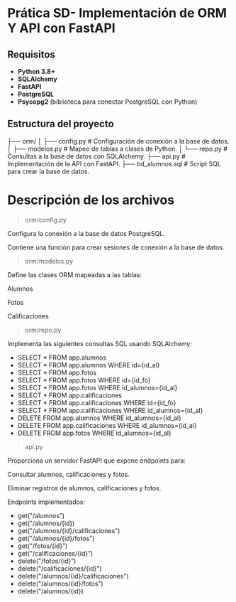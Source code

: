 # Prática SD- Implementación de ORM Y API con FastAPI
## Requisitos

- **Python 3.8+**
- **SQLAlchemy**
- **FastAPI**
- **PostgreSQL**
- **Psycopg2** (biblioteca para conectar PostgreSQL con Python)
## Estructura del proyecto 
├── orm/
│   ├── config.py         # Configuración de conexión a la base de datos.
│   ├── modelos.py        # Mapeo de tablas a clases de Python.
│   └── repo.py           # Consultas a la base de datos con SQLAlchemy.
├── api.py                # Implementación de la API con FastAPI.
├── bd_alumnos.sql        # Script SQL para crear la base de datos.

# Descripción de los archivos 

> orm/config.py

Configura la conexión a la base de datos PostgreSQL.

Contiene una función para crear sesiones de conexión a la base de datos.


> orm/modelos.py

Define las clases ORM mapeadas a las tablas:

Alumnos

Fotos

Calificaciones



> orm/repo.py

Implementa las siguientes consultas SQL usando SQLAlchemy:

* SELECT * FROM app.alumnos
* SELECT * FROM app.alumnos WHERE id={id_al}
* SELECT * FROM app.fotos
* SELECT * FROM app.fotos WHERE id={id_fo}
* SELECT * FROM app.fotos WHERE id_alumnos={id_al}
* SELECT * FROM app.calificaciones
* SELECT * FROM app.calificaciones WHERE id={id_fo}
* SELECT * FROM app.calificaciones WHERE id_alumnos={id_al}
* DELETE FROM app.alumnos WHERE id_alumnos={id_al}
* DELETE FROM app.calificaciones WHERE id_alumnos={id_al}
* DELETE FROM app.fotos WHERE id_alumnos={id_al}

> api.py

Proporciona un servidor FastAPI que expone endpoints para:

Consultar alumnos, calificaciones y fotos.

Eliminar registros de alumnos, calificaciones y fotos.


Endpoints implementados:

* get("/alumnos”)
* get("/alumnos/{id})
* get("/alumnos/{id}/calificaciones")
* get("/alumnos/{id}/fotos")
* get("/fotos/{id}”)
* get("/calificaciones/{id}”)
* delete("/fotos/{id}”)
* delete("/calificaciones/{id}”)
* delete("/alumnos/{id}/calificaciones")
* delete("/alumnos/{id}/fotos")
* delete("/alumnos/{id})
